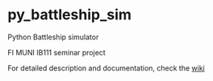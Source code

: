 # py_battleship_sim
Python Battleship simulator

FI MUNI IB111 seminar project

For detailed description and documentation, check the [wiki](https://github.com/LoaDy588/py_battleship_sim/wiki)
